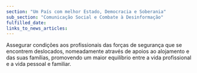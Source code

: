 ```yaml
---
section: "Um País com melhor Estado, Democracia e Soberania"
sub_section: "Comunicação Social e Combate à Desinformação"
fulfilled_date:
links_to_news_articles:
---
```


Assegurar condições aos profissionais das forças de segurança que se encontrem deslocados, nomeadamente através de apoios ao alojamento e das suas famílias, promovendo um maior equilíbrio entre a vida profissional e a vida pessoal e familiar.